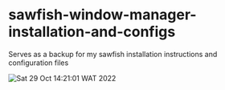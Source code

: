 # sawfish-window-manager-installation-and-configs
Serves as a backup for my sawfish installation instructions and configuration files

![Sat 29 Oct 14:21:01 WAT 2022](https://user-images.githubusercontent.com/42145055/198833865-7101bed9-9c69-4dba-8a6e-5c562cac77e4.png)
